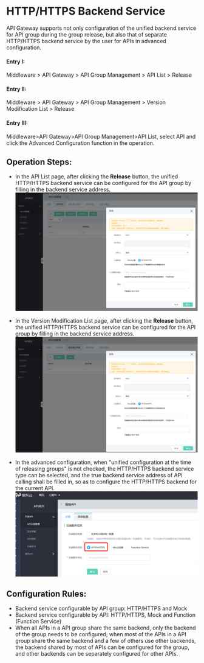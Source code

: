 # HTTP/HTTPS Backend Service

API Gateway supports not only configuration of the unified backend service for API group during the group release, but also that of separate HTTP/HTTPS backend service by the user for APIs in advanced configuration.

#### Entry I:
Middleware > API Gateway > API Group Management > API List > Release

#### Entry II:
Middleware > API Gateway > API Group Management > Version Modification List > Release

#### Entry III:
Middleware>API Gateway>API Group Management>API List, select API and click the Advanced Configuration function in the operation.




## Operation Steps:

- In the API List page, after clicking the **Release** button, the unified HTTP/HTTPS backend service can be configured for the API group by filling in the backend service address.
  ![API列表](../../../../../image/Internet-Middleware/API-Gateway/back-end-HTTP1.png)

- In the Version Modification List page, after clicking the **Release** button, the unified HTTP/HTTPS backend service can be configured for the API group by filling in the backend service address.
 ![API列表](../../../../../image/Internet-Middleware/API-Gateway/back-end-HTTP2.png)

- In the advanced configuration, when "unified configuration at the time of releasing groups" is not checked, the HTTP/HTTPS backend service type can be selected, and the true backend service address of API calling shall be filled in, so as to configure the HTTP/HTTPS backend for the current API.
  ![API列表](../../../../../image/Internet-Middleware/API-Gateway/back-end-HTTP3.png)


##  Configuration Rules:
- Backend service configurable by API group: HTTP/HTTPS and Mock
- Backend service configurable by API: HTTP/HTTPS, Mock and Function (Function Service)
- When all APIs in a API group share the same backend, only the backend of the group needs to be configured; when most of the APIs in a API group share the same backend and a few of others use other backends, the backend shared by most of APIs can be configured for the group, and other backends can be separately configured for other APIs.


